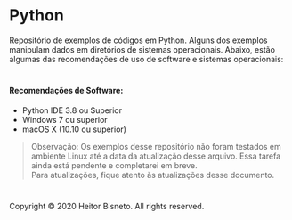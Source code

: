 # Python

Repositório de exemplos de códigos em Python. Alguns dos exemplos manipulam dados em diretórios de sistemas operacionais. Abaixo, estão algumas das recomendações de uso de software e sistemas operacionais:

#
#### Recomendações de Software:
- Python IDE 3.8 ou Superior
- Windows 7 ou superior
- macOS X (10.10 ou superior)

> Observação: Os exemplos desse repositório não foram testados em ambiente Linux até a data da atualização desse arquivo. Essa tarefa ainda está pendente e completarei em breve.
> <br> Para atualizações, fique atento às atualizações desse documento.


#

Copyright © 2020 Heitor Bisneto. All rights reserved.